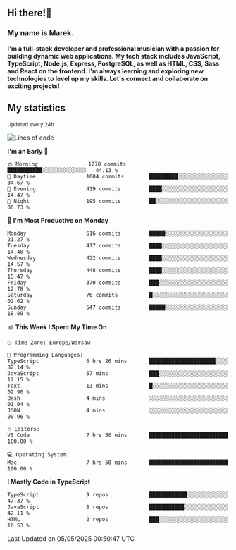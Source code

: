 ## Hi there!👋 ##
### My name is Marek. ###

**I'm a full-stack developer and professional musician with a passion for building dynamic web applications. My tech stack includes JavaScript, TypeScript, Node.js, Express, PostgreSQL, as well as HTML, CSS, Sass and React on the frontend. I'm always learning and exploring new technologies to level up my skills. Let's connect and collaborate on exciting projects!**

## My statistics ##
<sub>Updated every 24h</sub>
<!--START_SECTION:waka-->
![Lines of code](https://img.shields.io/badge/From%20Hello%20World%20I%27ve%20Written-191.4%20thousand%20lines%20of%20code-blue)

**I'm an Early 🐤** 

```text
🌞 Morning                1278 commits        ███████████░░░░░░░░░░░░░░   44.13 % 
🌆 Daytime                1004 commits        █████████░░░░░░░░░░░░░░░░   34.67 % 
🌃 Evening                419 commits         ████░░░░░░░░░░░░░░░░░░░░░   14.47 % 
🌙 Night                  195 commits         ██░░░░░░░░░░░░░░░░░░░░░░░   06.73 % 
```
📅 **I'm Most Productive on Monday** 

```text
Monday                   616 commits         █████░░░░░░░░░░░░░░░░░░░░   21.27 % 
Tuesday                  417 commits         ████░░░░░░░░░░░░░░░░░░░░░   14.40 % 
Wednesday                422 commits         ████░░░░░░░░░░░░░░░░░░░░░   14.57 % 
Thursday                 448 commits         ████░░░░░░░░░░░░░░░░░░░░░   15.47 % 
Friday                   370 commits         ███░░░░░░░░░░░░░░░░░░░░░░   12.78 % 
Saturday                 76 commits          █░░░░░░░░░░░░░░░░░░░░░░░░   02.62 % 
Sunday                   547 commits         █████░░░░░░░░░░░░░░░░░░░░   18.89 % 
```


📊 **This Week I Spent My Time On** 

```text
🕑︎ Time Zone: Europe/Warsaw

💬 Programming Languages: 
TypeScript               6 hrs 26 mins       █████████████████████░░░░   82.14 % 
JavaScript               57 mins             ███░░░░░░░░░░░░░░░░░░░░░░   12.15 % 
Text                     13 mins             █░░░░░░░░░░░░░░░░░░░░░░░░   02.90 % 
Bash                     4 mins              ░░░░░░░░░░░░░░░░░░░░░░░░░   01.04 % 
JSON                     4 mins              ░░░░░░░░░░░░░░░░░░░░░░░░░   00.96 % 

🔥 Editors: 
VS Code                  7 hrs 50 mins       █████████████████████████   100.00 % 

💻 Operating System: 
Mac                      7 hrs 50 mins       █████████████████████████   100.00 % 
```

**I Mostly Code in TypeScript** 

```text
TypeScript               9 repos             ████████████░░░░░░░░░░░░░   47.37 % 
JavaScript               8 repos             ███████████░░░░░░░░░░░░░░   42.11 % 
HTML                     2 repos             ███░░░░░░░░░░░░░░░░░░░░░░   10.53 % 
```




 Last Updated on 05/05/2025 00:50:47 UTC
<!--END_SECTION:waka-->

<!--
**MarekSax/MarekSax** is a ✨ _special_ ✨ repository because its `README.md` (this file) appears on your GitHub profile.

Here are some ideas to get you started:

- 🔭 I’m currently working on ...
- 🌱 I’m currently learning ...
- 👯 I’m looking to collaborate on ...
- 🤔 I’m looking for help with ...
- 💬 Ask me about ...
- 📫 How to reach me: ...
- 😄 Pronouns: ...
- ⚡ Fun fact: ...
-->
